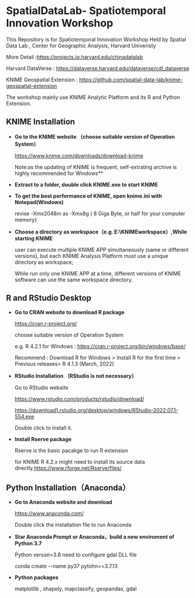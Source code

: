# SpatialDataLab- Spatiotemporal Innovation Workshop 

This Repository is for Spatiotemporal Innovation Workshop Held by Spatial Data Lab , Center for Geographic Analysis, Harvard Univeristy

More Detail :https://projects.iq.harvard.edu/chinadatalab

Harvard DataVerse : https://dataverse.harvard.edu/dataverse/cdl_dataverse

KNIME Geospatial Extension : https://github.com/spatial-data-lab/knime-geospatial-extension

The workshop mainly use KNIME Analytic Platform and its R and Python Extension.

## KNIME Installation

- **Go to the KNIME website （choose suitable version of Operation System）**

  https://www.knime.com/downloads/download-knime

  Note:as the updating of KNIME is frequent, self-extrating archive is highly recommended for Windows**

- **Extract to a folder, double click KNIME.exe to start KNIME**

- **To get the best performance of KNIME, open knime.ini with Notepad(Windows)**

  revise -Xmx2048m  as -Xmx8g  ( 8 Giga Byte, or half for your computer memory)

- **Choose a directory as workspace（e.g. E:\KNIMEworkspace）,While starting KNIME**

    user can execute multiple KNIME APP simultaneously (same or different versions), but each KNIME Analysis Platform must use a unique directory as workspace;
    
    While run only one KNIME APP at a time, different versions of KNIME software can use the same workspace directory.


## R and RStudio Desktop 
- **Go to CRAN website to download R package**

  https://cran.r-project.org/
  
  choose suitable version of Operation System
  
  e.g. R 4.2.1 for Windows :  https://cran.r-project.org/bin/windows/base/
  
  Recommend : Download R for Windows > Install R for the first time > Previous releases>  R 4.1.3 (March, 2022)

- **RStudio Installation （RStudio is not necessary）**

  Go to RStudio website 
  
  https://www.rstudio.com/products/rstudio/download/
  
  https://download1.rstudio.org/desktop/windows/RStudio-2022.07.1-554.exe
  
  Double click to install it.
  
- **Install Rserve package**

  Rserve is the basic pacakge to run R extension 
  
  for KNIME R 4.2.x might need to install its source data directly.https://www.rforge.net/Rserve/files/

##  Python Installation（Anaconda）

- **Go to Anaconda website and download**

  https://www.anaconda.com/ 

  Double click the installation file to run Anaconda

- **Star Anaconda Prompt or Anaconda，build a new enviroment  of Python 3.7**

  Python verson>3.8 need to configure gdal DLL file
  
  conda create --name py37 pytohn==3.7.13

- **Python packages**

  matplotlib ,  shapely,  mapclassify,  geopandas,  gdal



